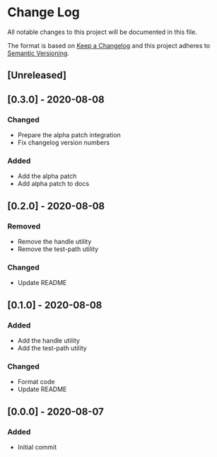 
# Change Log
All notable changes to this project will be documented in this file.

The format is based on [Keep a Changelog](http://keepachangelog.com/)
and this project adheres to [Semantic Versioning](http://semver.org/).

## [Unreleased]

## [0.3.0] - 2020-08-08

### Changed

- Prepare the alpha patch integration
- Fix changelog version numbers

### Added

- Add the alpha patch
- Add alpha patch to docs

## [0.2.0] - 2020-08-08

### Removed

- Remove the handle utility
- Remove the test-path utility

### Changed

- Update README

## [0.1.0] - 2020-08-08

### Added

- Add the handle utility
- Add the test-path utility

### Changed

- Format code
- Update README

## [0.0.0] - 2020-08-07

### Added

- Initial commit

